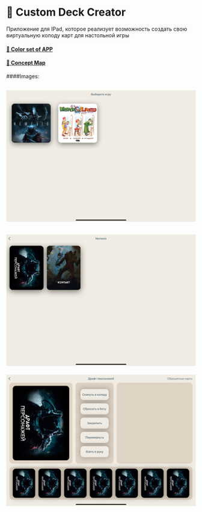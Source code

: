 # 🎲 Custom Deck Creator

Приложение для IPad, которое реализует возможность создать свою виртуальную колоду карт для настольной игры


#### [🎨 Color set of APP](https://colorhunt.co/palette/f0ece3dfd3c3c7b198596e79)

#### [🤔 Concept Map](https://miro.com/app/board/uXjVOwxZnQI=/)

####Images:

![image|](image_1.png )
--------------------------------------------
![image](image_2.png)
--------------------------------------------
![image](image_3.png)







